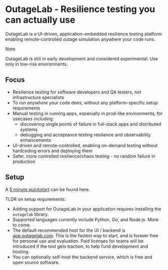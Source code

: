 # OutageLab - Resilience testing you can actually use

OutageLab is a UI-driven, application-embedded resilience testing platform enabling remote-controlled outage simulation anywhere your code runs.

> [!NOTE]
> OutageLab is still in early development and considered experimental. Use only in low-risk environments.

## Focus

- Resilience testing for software developers and QA testers, not infrastructure specialists
- To run _anywhere_ your code does, without any platform-specific setup requirements
- Manual testing in running apps, especially in prod-like environments, for usecases including:
  - discovering single points of failure in full-stack apps and distributed systems
  - debugging and acceptance testing resilience and observability enhancements
- UI-driven and remote-controlled, enabling on-demand testing without hardcoding errors and deploying them
- Safer, more controlled resilience/chaos testing - no random failure in production

## Setup

A [5 minute quickstart](https://outagelab.com/docs/intro/quickstart/) can be found here.

TLDR on setup requirements:

- Adding support for OutageLab in your application requires installing the `outagelab` library.
- Supported languages currently include Python, Go, and Node.js. More to come.
- The default recommended host for the UI / backend is [app.outagelab.com](https://app.outagelab.com). This is the fastest way to start, and is forever free for personal use and evaluation. Paid licenses for teams will be introduced if the tool gets traction, to help fund development and hosting.
- You can optionally self-host the backend service, which is free and open source software.
